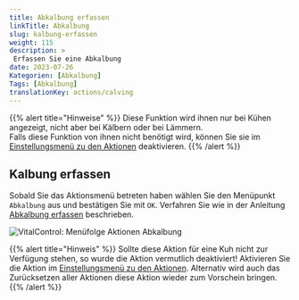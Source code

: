 ```yaml
---
title: Abkalbung erfassen
linkTitle: Abkalbung
slug: kalbung-erfassen
weight: 115
description: >
 Erfassen Sie eine Abkalbung
date: 2023-07-26
Kategorien: [Abkalbung]
Tags: [Abkalbung]
translationKey: actions/calving
---
```

{{% alert title="Hinweise" %}}
Diese Funktion wird ihnen nur bei Kühen angezeigt, nicht aber bei Kälbern oder bei Lämmern.  
Falls diese Funktion von ihnen nicht benötigt wird, können Sie sie im [Einstellungsmenü zu den Aktionen](/docs/aktionen/einstellungen/) deaktivieren.
{{% /alert %}}

## Kalbung erfassen

Sobald Sie das Aktionsmenü betreten haben wählen Sie den Menüpunkt `Abkalbung` aus und bestätigen Sie mit `OK`. Verfahren Sie wie in der Anleitung [Abkalbung erfassen](/docs/neu/abkalbung/) beschrieben. 

   ![VitalControl: Menüfolge Aktionen Abkalbung](../bilder/abkalbung.png "Abkalbung")

{{% alert title="Hinweis" %}}
Sollte diese Aktion für eine Kuh nicht zur Verfügung stehen, so wurde die Aktion vermutlich deaktiviert! Aktivieren Sie die Aktion im [Einstellungsmenü zu den Aktionen](/docs/aktionen/einstellungen/). Alternativ wird auch das Zurücksetzen aller Aktionen diese Aktion wieder zum Vorschein bringen.
{{% /alert %}}
